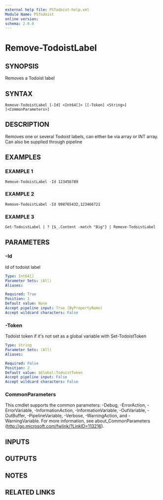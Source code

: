 ```yaml
---
external help file: PSTodoist-help.xml
Module Name: PSTodoist
online version:
schema: 2.0.0
---
```


# Remove-TodoistLabel

## SYNOPSIS
Removes a Todoist label

## SYNTAX

```
Remove-TodoistLabel [-Id] <Int64[]> [[-Token] <String>] [<CommonParameters>]
```

## DESCRIPTION
Removes one or several Todoist labels, can either be via array or INT array.
Can also be supplied through pipeline

## EXAMPLES

### EXAMPLE 1
```
Remove-TodoistLabel -Id 123456789
```

### EXAMPLE 2
```
Remove-TodoistLabel -Id 098765432,123466721
```

### EXAMPLE 3
```
Get-TodoistLabel | ? {$_.Content -match "Big"} | Remove-TodoistLabel
```

## PARAMETERS

### -Id
Id of todoist label

```yaml
Type: Int64[]
Parameter Sets: (All)
Aliases:

Required: True
Position: 1
Default value: None
Accept pipeline input: True (ByPropertyName)
Accept wildcard characters: False
```

### -Token
Todoist token if it's not set as a global variable with Set-TodoistToken

```yaml
Type: String
Parameter Sets: (All)
Aliases:

Required: False
Position: 2
Default value: $Global:TodoistToken
Accept pipeline input: False
Accept wildcard characters: False
```

### CommonParameters
This cmdlet supports the common parameters: -Debug, -ErrorAction, -ErrorVariable, -InformationAction, -InformationVariable, -OutVariable, -OutBuffer, -PipelineVariable, -Verbose, -WarningAction, and -WarningVariable.
For more information, see about_CommonParameters (http://go.microsoft.com/fwlink/?LinkID=113216).

## INPUTS

## OUTPUTS

## NOTES

## RELATED LINKS
